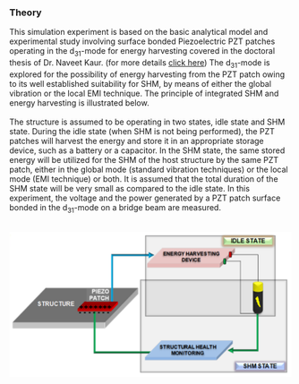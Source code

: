 ### Theory

This simulation experiment is based on the basic analytical model and experimental study involving surface
bonded Piezoelectric PZT patches operating in the d<sub>31</sub>-mode for energy harvesting covered in the doctoral thesis of Dr.
Naveet Kaur. (for more details <a href="images/naveet.pdf">click here</a>) The d<sub>31</sub>-mode is explored for the possibility of energy harvesting from the PZT patch owing to its well established suitability for SHM, by
means of either the global vibration or the local EMI technique. The principle of integrated SHM and
energy harvesting is illustrated below.<br><br>
The structure is assumed to be operating in two states, idle state and SHM state. During the idle state (when
SHM is not being performed), the PZT patches will harvest the energy and store it in an appropriate storage
device, such as a battery or a capacitor. In the SHM state, the same stored energy will be utilized for the
SHM of the host structure by the same PZT patch, either in the global mode (standard vibration techniques)
or the local mode (EMI technique) or both. It is assumed that the total duration of the SHM state will be
very small as compared to the idle state. In this experiment, the voltage and the power generated by a PZT
patch surface bonded in the d<sub>31</sub>-mode on a bridge beam are measured.<br><br> 

 
<img src="images/t1.png"/><br>
<br><br>
